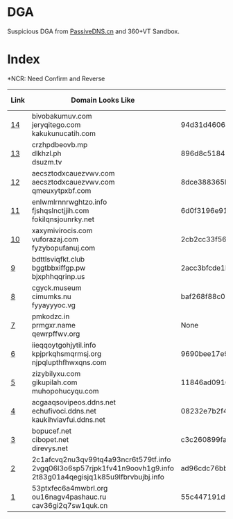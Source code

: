 # DGA
Suspicious DGA from [PassiveDNS.cn](https://passivedns.cn/) and 360+VT Sandbox.
# Index
*NCR: Need Confirm and Reverse 

Link | Domain Looks Like | MD5 | Source | Additional Info
---|---|---|---|---
[14](https://github.com/360netlab/DGA/issues/14) | bivobakumuv.com<br>jeryqitego.com<br>kakukunucatih.com | 94d31d4606a0ddf45a2a3da37ab67304 | VT  |  NCR
[13](https://github.com/360netlab/DGA/issues/13) | crzhpdbeovb.mp<br>dlkhzl.ph<br>dsuzm.tv | 896d8c518470635f058139ece63b34b1 | VT  |  NCR
[12](https://github.com/360netlab/DGA/issues/12) | aecsztodxcauezvwv.com<br>aecsztodxcauezvwv.com<br>qmeuxytpxbf.com | 8dce388365ba4ddd516a744c677d41e9 | VT  |  NCR
[11](https://github.com/360netlab/DGA/issues/11) | enlwmlrnnrwghtzo.info<br>fjshqslnctjjih.com<br>fokilqnsjounrky.net | 6d0f3196e91f8ae640791d5bb0d466b7 | VT  |  NCR
[10](https://github.com/360netlab/DGA/issues/10) | xaxymivirocis.com<br>vuforazaj.com<br>fyzybopufanuj.com | 2cb2cc33f56f0d6bada25dad5a18c767 | VT  |  NCR
[9](https://github.com/360netlab/DGA/issues/9) | bdttlsviqfkt.club<br>bggtbbxiffgp.pw<br>bjxphhqqrinp.us | 2acc3bfcde1bc81af00186d4ed977ffa | VT  |  Done<br>New seed of Tinba
[8](https://github.com/360netlab/DGA/issues/8) | cgyck.museum<br>cimumks.nu<br>fyyayyyoc.vg | baf268f88c0bf8501efe2cdeee712ce1 | VT  |  NCR
[7](https://github.com/360netlab/DGA/issues/7) | pmkodzc.in<br>prmgxr.name<br>qewrpffwv.org | None  | PDNS  |  NCR
[6](https://github.com/360netlab/DGA/issues/6) | iieqqoytgohjytil.info<br>kpjprkqhsmqrmsj.org<br>njpqlupthfhwxqns.com | 9690bee17e9d4b83ae584f5d91849a6e  | VT  |  NCR
[5](https://github.com/360netlab/DGA/issues/5) | zizybilyxu.com<br>gikupilah.com<br>muhopohucyqu.com | 11846ad0916e66a25defcf41b676d0f7  | VT  |  NCR
[4](https://github.com/360netlab/DGA/issues/4) | acgaaqsovipeos.ddns.net<br>echufivoci.ddns.net<br>kaukihviavfui.ddns.net | 08232e7b2f4d1753bc872a100673b05a  | 360 Sandbox  |  Done<br> DGA of symmi
[3](https://github.com/360netlab/DGA/issues/3) | bopucef.net<br>cibopet.net<br>direvys.net | c3c260899fa7caea5edc4cfe5ad57e9c  | VT  |  NCR
[2](https://github.com/360netlab/DGA/issues/2) | 2c1afcvq2nu3qv99tq4a93ncr6t579tf.info<br>2vgq06l3o6sp57rjpk1fv41n9oovh1g9.info<br>2t83g01a4qegisjq1k85u9lfbrvbujbj.info | ad96cdc76bb48811adc89fb56805e2ba  | VT  | NCR
[1](https://github.com/360netlab/DGA/issues/1) | 53ptxfec6a4mwbrl.org<br>ou16nagv4pashauc.ru<br>cav36gi2q7sw1quk.cn | 55c447191d9566c7442e25c4caf0d2fe  | PDNS + 360 Sandbox  | NCR
